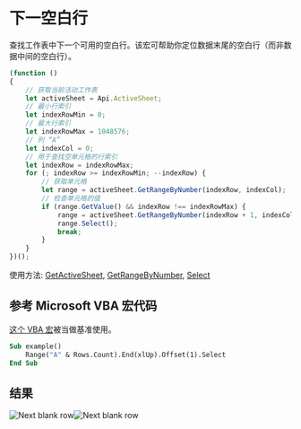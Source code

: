 # 下一空白行

查找工作表中下一个可用的空白行。该宏可帮助你定位数据末尾的空白行（而非数据中间的空白行）。

<!-- This code snippet is shown in the screenshot. -->

<!-- eslint-skip -->

``` ts
(function () 
{
    // 获取当前活动工作表
    let activeSheet = Api.ActiveSheet;
    // 最小行索引
    let indexRowMin = 0;
    // 最大行索引
    let indexRowMax = 1048576;
    // 列 “A”
    let indexCol = 0;
    // 用于查找空单元格的行索引
    let indexRow = indexRowMax;
    for (; indexRow >= indexRowMin; --indexRow) {
        // 获取单元格
        let range = activeSheet.GetRangeByNumber(indexRow, indexCol);
        // 检查单元格的值
        if (range.GetValue() && indexRow !== indexRowMax) {
            range = activeSheet.GetRangeByNumber(indexRow + 1, indexCol);
            range.Select();
            break;
        }
    }
})();
```

使用方法: [GetActiveSheet](../../../../office-api/usage-api/spreadsheet-api/Api/Methods/GetActiveSheet.md), [GetRangeByNumber](../../../../office-api/usage-api/spreadsheet-api/ApiWorksheet/Methods/GetRangeByNumber.md), [Select](../../../../office-api/usage-api/spreadsheet-api/ApiRange/Methods/Select.md)

## 参考 Microsoft VBA 宏代码

[这个 VBA 宏](https://www.teachexcel.com/excel-tutorial/find-the-next-blank-row-with-vba-macros-in-excel_1261.html)被当做基准使用。

``` vb
Sub example()
    Range("A" & Rows.Count).End(xlUp).Offset(1).Select
End Sub
```

## 结果

![Next blank row](/assets/images/plugins/next-blank-row.png#gh-light-mode-only)![Next blank row](/assets/images/plugins/next-blank-row.dark.png#gh-dark-mode-only)
